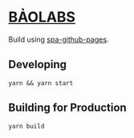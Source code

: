 # [BẢOLABS](http://labs.baohouse.net)

Build using [spa-github-pages](https://github.com/rafrex/spa-github-pages).

## Developing

```
yarn && yarn start
```

## Building for Production

```
yarn build
```
